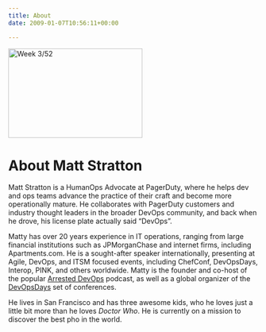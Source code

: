 ```yaml
---
title: About
date: 2009-01-07T10:56:11+00:00

---
```

<img class="alignright" alt="Week 3/52" src="http://farm4.static.flickr.com/3457/3204350154_68cd055fc6.jpg" width="270" height="180" />

# About Matt Stratton

Matt Stratton is a HumanOps Advocate at PagerDuty, where he helps dev and ops teams advance the practice of their craft and become more operationally mature. He collaborates with PagerDuty customers and industry thought leaders in the broader DevOps community, and back when he drove, his license plate actually said “DevOps”.

Matty has over 20 years experience in IT operations, ranging from large financial institutions such as JPMorganChase and internet firms, including Apartments.com. He is a sought-after speaker internationally, presenting at Agile, DevOps, and ITSM focused events, including ChefConf, DevOpsDays, Interop, PINK, and others worldwide. Matty is the founder and co-host of the popular [Arrested DevOps](https://www.arresteddevops.com/) podcast, as well as a global organizer of the [DevOpsDays](https://www.devopsdays.org/) set of conferences.

He lives in San Francisco and has three awesome kids, who he loves just a little bit more than he loves *Doctor Who*. He is currently on a mission to discover the best pho in the world.
